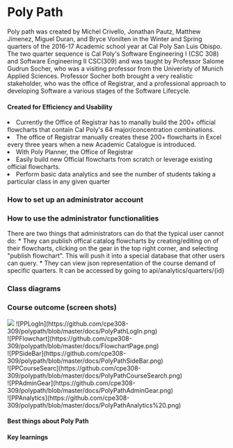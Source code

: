 <h1> Poly Path</h1>
<p> 
  Poly path was created by Michel Crivello, Jonathan Pautz, Matthew Jimenez, Miguel Duran, and Bryce Vonilten in the Winter   and Spring quarters of the 2016-17 Academic school year at Cal Poly San Luis Obispo. The two quarter sequence is Cal Poly's Software Engineering I (CSC 308) and Software Engineering II CSC(309) and was taught by Professor Salome Gudrun Socher, who was a visiting professor from the Univeristy of Munich Applied Sciences. Professor Socher both brought a very realistic stakeholder, who was the office of Registrar, and a professional approach to developing Software a various stages of the Software Lifecycle.
</p>
<div>
  <h4>Created for Efficiency and Usability</h4>
    <li>
      Currently the Office of Registrar has to manally build the 200+ official flowcharts that contain Cal Poly's 64         major/concentration combinations. 
    </li>
    <li>
      The office of Registrar manually creates these 200+ flowcharts in Excel every three years when a new Academic Catalogue is introduced.
    </li>
    <li> 
      With Poly Planner, the Office of Registrar
    </li>  
     <li>
       Easily build new Official flowcharts from scratch or leverage existing official flowcharts.
     </li>  
     <li>
       Perform basic data analytics and see the number of students taking a particular class in any given quarter
     </li>
</div>

<div>
  <h3> How to set up an administrator account</h3>
</div>

<div>
  <h3> 
    <strong>How to use the administrator functionalities </strong>
  </h3>
  <p> 
    There are two things that administrators can do that the typical user cannot do:
      * They can publish offical catalog flowcharts by creating/editing on of their flowcharts, clicking on the gear in the top right corner, and selecting  "publish flowchart". This will push it into a special database that other users can query. 
      * They can view json representation of the course demand of specific quarters. It can be accessed by going to api/analytics/quarters/{id} 
  </p>
</div>    

<div>
  <h3> Class diagrams </h3>
</div>  

<div>
  <h3> Course outcome (screen shots) </h3>
    <img src="https://github.com/cpe308-309/polypath/blob/master/docs/PolyPathLogIn.png">  
    ![PPLogIn](https://github.com/cpe308-309/polypath/blob/master/docs/PolyPathLogIn.png)<br>
    ![PPFlowchart](https://github.com/cpe308-309/polypath/blob/master/docs/FlowchartPage.png)<br>
    ![PPSideBar](https://github.com/cpe308-309/polypath/blob/master/docs/PolyPathSideBar.png)<br>
    ![PPCourseSearc](https://github.com/cpe308-309/polypath/blob/master/docs/PolyPathCourseSearch.png)<br>
    ![PPAdminGear](https://github.com/cpe308-309/polypath/blob/master/docs/PolyPathAdminGear.png)<br>
    ![PPAnalytics](https://github.com/cpe308-309/polypath/blob/master/docs/PolyPathAnalytics%20.png)<br>
</div>
<div>
  <h4> Best things about Poly Path </h4>
</div>

<div>
  <h4> Key learnings</h4> 
</div>  
